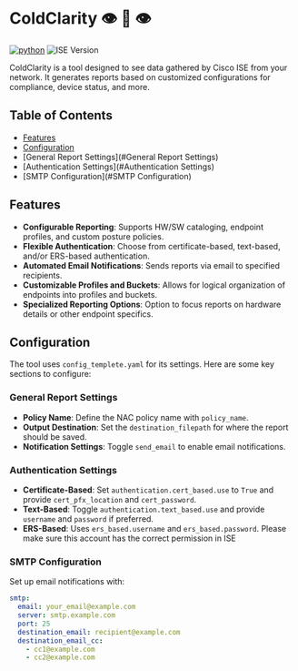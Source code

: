 # ColdClarity 👁️ 🧊 👁️
[![python](https://img.shields.io/badge/Python-3.9-3776AB.svg?style=flat&logo=python&logoColor=white)](https://www.python.org) ![ISE Version](https://img.shields.io/badge/ISE-3.3-blue)

ColdClarity is a tool designed to see data gathered by Cisco ISE from your network. It generates reports based on customized configurations for compliance, device status, and more.

## Table of Contents
- [Features](#Features)
- [Configuration](#Configuration)
- [General Report Settings](#General Report Settings) 
- [Authentication Settings](#Authentication Settings)
- [SMTP Configuration](#SMTP Configuration)

## Features

- **Configurable Reporting**: Supports HW/SW cataloging, endpoint profiles, and custom posture policies.
- **Flexible Authentication**: Choose from certificate-based, text-based, and/or ERS-based authentication.
- **Automated Email Notifications**: Sends reports via email to specified recipients.
- **Customizable Profiles and Buckets**: Allows for logical organization of endpoints into profiles and buckets.
- **Specialized Reporting Options**: Option to focus reports on hardware details or other endpoint specifics.

## Configuration

The tool uses `config_templete.yaml` for its settings. Here are some key sections to configure:

### General Report Settings

- **Policy Name**: Define the NAC policy name with `policy_name`.
- **Output Destination**: Set the `destination_filepath` for where the report should be saved.
- **Notification Settings**: Toggle `send_email` to enable email notifications.

### Authentication Settings

- **Certificate-Based**: Set `authentication.cert_based.use` to `True` and provide `cert_pfx_location` and `cert_password`.
- **Text-Based**: Toggle `authentication.text_based.use` and provide `username` and `password` if preferred.
- **ERS-Based**: Uses `ers_based.username` and `ers_based.password`. Please make sure this account has the correct permission in ISE

### SMTP Configuration

Set up email notifications with:

```yaml
smtp:
  email: your_email@example.com
  server: smtp.example.com
  port: 25
  destination_email: recipient@example.com
  destination_email_cc:
    - cc1@example.com
    - cc2@example.com
